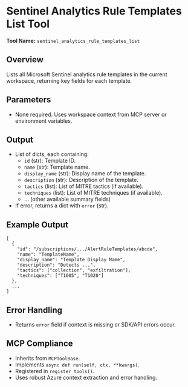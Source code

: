 # Sentinel Analytics Rule Templates List Tool

**Tool Name:** `sentinel_analytics_rule_templates_list`

## Overview
Lists all Microsoft Sentinel analytics rule templates in the current workspace, returning key fields for each template.

## Parameters
- None required. Uses workspace context from MCP server or environment variables.

## Output
- List of dicts, each containing:
    - `id` (str): Template ID.
    - `name` (str): Template name.
    - `display_name` (str): Display name of the template.
    - `description` (str): Description of the template.
    - `tactics` (list): List of MITRE tactics (if available).
    - `techniques` (list): List of MITRE techniques (if available).
    - ... (other available summary fields)
- If error, returns a dict with `error` (str).

## Example Output
```
[
  {
    "id": "/subscriptions/.../AlertRuleTemplates/abcde",
    "name": "TemplateName",
    "display_name": "Template Display Name",
    "description": "Detects ...",
    "tactics": ["collection", "exfiltration"],
    "techniques": ["T1005", "T1020"]
  },
  ...
]
```

## Error Handling
- Returns `error` field if context is missing or SDK/API errors occur.

## MCP Compliance
- Inherits from `MCPToolBase`.
- Implements `async def run(self, ctx, **kwargs)`.
- Registered in `register_tools()`.
- Uses robust Azure context extraction and error handling.
